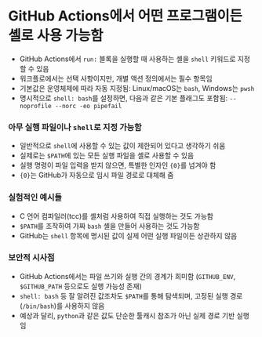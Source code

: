 # GitHub Actions에서 어떤 프로그램이든 셸로 사용 가능함


* GitHub Actions에서 `run:` 블록을 실행할 때 사용하는 셸을 `shell` 키워드로 지정할 수 있음
* 워크플로에서는 선택 사항이지만, 개별 액션 정의에서는 필수 항목임
* 기본값은 운영체제에 따라 자동 지정됨: Linux/macOS는 `bash`, Windows는 `pwsh`
* 명시적으로 `shell: bash`를 설정하면, 다음과 같은 기본 플래그도 포함됨: `--noprofile --norc -eo pipefail`

### 아무 실행 파일이나 `shell`로 지정 가능함

* 일반적으로 `shell`에 사용할 수 있는 값이 제한되어 있다고 생각하기 쉬움
* 실제로는 `$PATH`에 있는 모든 실행 파일을 셸로 사용할 수 있음
* 실행 명령이 파일 입력을 받지 않으면, 특별한 인자인 `{0}`를 넘겨야 함
* `{0}`는 GitHub가 자동으로 임시 파일 경로로 대체해 줌

### 실험적인 예시들

* C 언어 컴파일러(tcc)를 셸처럼 사용하여 직접 실행하는 것도 가능함
* `$PATH`를 조작하여 가짜 `bash` 셸을 만들어 사용하는 것도 가능함
* GitHub는 `shell` 항목에 명시된 값이 실제 어떤 실행 파일이든 상관하지 않음

### 보안적 시사점

* GitHub Actions에서는 파일 쓰기와 실행 간의 경계가 희미함 (`GITHUB_ENV`, `$GITHUB_PATH` 등으로도 실행 가능성 존재)
* `shell: bash` 등 잘 알려진 값조차도 `$PATH`를 통해 탐색되며, 고정된 실행 경로(`/bin/bash`)를 사용하지 않음
* 예상과 달리, `python`과 같은 값도 단순한 툴캐시 참조가 아닌 실제 경로 기반 실행임
